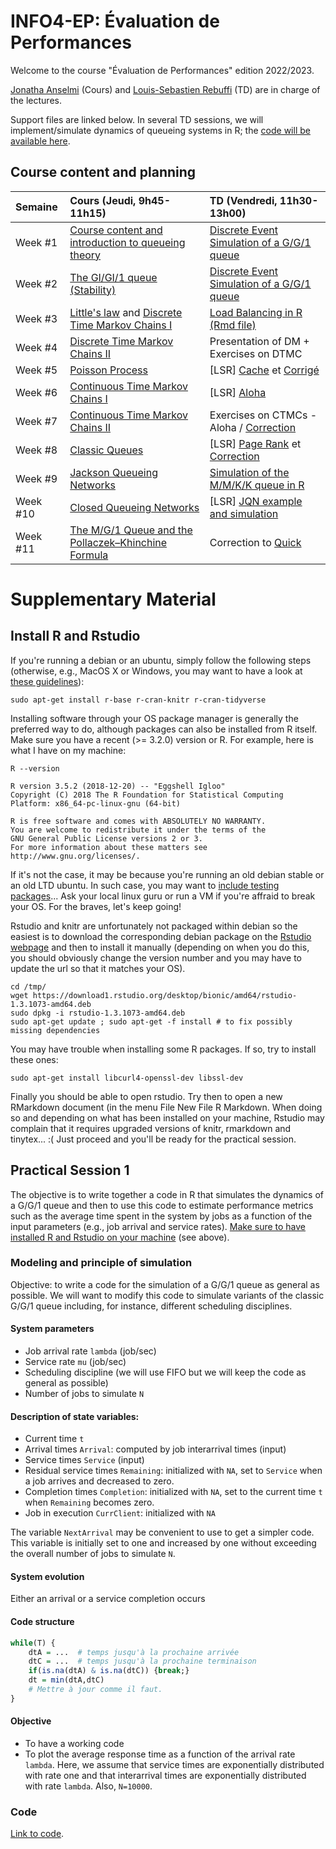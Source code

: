 # INFO4-EP: Évaluation de Performances

Welcome to the course "Évaluation de Performances" edition 2022/2023.

[Jonatha Anselmi](mailto:jonatha.anselmi@inria.fr) (Cours) and [Louis-Sebastien Rebuffi](mailto:louis-sebastien.rebuffi@univ-grenoble-alpes.fr) (TD) are in charge of the lectures.

Support files are linked below. In several TD sessions, we will implement/simulate dynamics of queueing systems in R; the
[code will be available here](https://rpubs.com/janselmi/LB).




## Course content and planning

| Semaine    | Cours (Jeudi, 9h45-11h15)                                                | TD (Vendredi, 11h30-13h00)                                                                |
|:-------------|:--------------------------------------------------------------------------|:-----------------------------------------------------------------------------------------|
| Week #1 | [Course content and introduction to queueing theory](https://github.com/jonatha-anselmi/INFO4-EP/blob/main/RICM4_EP_01_intro.pdf)     |  [Discrete Event Simulation of a G/G/1 queue](#practical-session-1)
| Week #2 | [The GI/GI/1 queue (Stability)](https://github.com/jonatha-anselmi/INFO4-EP/blob/main/EP-Chap2-Bases.pdf)   | [Discrete Event Simulation of a G/G/1 queue](#practical-session-1)                                                                        
| Week #3 | [Little's law](https://github.com/jonatha-anselmi/INFO4-EP/blob/main/EP-Chap2-Bases.pdf) and  [Discrete Time Markov Chains I](https://github.com/jonatha-anselmi/INFO4-EP/blob/main/RICM4_EP_CMTD.pdf) | [Load Balancing in R](https://rpubs.com/janselmi/LB) [(Rmd file)](https://github.com/jonatha-anselmi/INFO4-EP/blob/main/LoadBalancing.Rmd)
| Week #4 | [Discrete Time Markov Chains II](https://github.com/jonatha-anselmi/INFO4-EP/blob/main/RICM4_EP_CMTD.pdf)  | Presentation of DM + Exercises on DTMC 
| Week #5 | [Poisson Process](https://github.com/jonatha-anselmi/INFO4-EP/blob/main/RICM4_EP_CMTC.pdf)   | [LSR] [Cache](https://github.com/jonatha-anselmi/INFO4-EP/files/6263531/TD7-Memoire-Paginee.pdf) et [Corrigé](https://github.com/jonatha-anselmi/INFO4-EP/files/6263518/Corrige.TD.Pagination.pdf)
| Week #6 | [Continuous Time Markov Chains I](https://github.com/jonatha-anselmi/INFO4-EP/blob/main/RICM4_EP_CMTC.pdf)   | [LSR] [Aloha](https://github.com/jonatha-anselmi/INFO4-EP/files/6263537/TD8-Aloha.pdf)
| Week #7 | [Continuous Time Markov Chains II](https://github.com/jonatha-anselmi/INFO4-EP/blob/main/RICM4_EP_CMTC.pdf)   | Exercises on CTMCs - Aloha / [Correction](https://github.com/jonatha-anselmi/INFO4-EP/files/6263539/Aloha.elements.de.corection.pdf)
| Week #8 | [Classic Queues](https://github.com/jonatha-anselmi/INFO4-EP/blob/main/RICM4_EP_CMTC.pdf)   | [LSR] [Page Rank](https://github.com/jonatha-anselmi/INFO4-EP/files/6263543/TD.Page.Rank.pdf) et [Correction](https://github.com/jonatha-anselmi/INFO4-EP/files/6263545/Elements.de.correction.Page.Rank.pdf)
| Week #9| [Jackson Queueing Networks](https://github.com/jonatha-anselmi/INFO4-EP/blob/main/RICM4_EP_FA.pdf)   | [Simulation of the M/M/K/K queue in R](https://rpubs.com/janselmi/MMKK)
| Week #10 | [Closed Queueing Networks](https://github.com/jonatha-anselmi/INFO4-EP/blob/main/RICM4_EP_FA.pdf)   | [LSR] [JQN example and simulation](https://rpubs.com/janselmi/webapp)
| Week #11 | [The M/G/1 Queue and the Pollaczek–Khinchine Formula](https://github.com/jonatha-anselmi/INFO4-EP/blob/main/MG1-PolyTech-INFO4-EP.pdf)   | Correction to [Quick](https://github.com/jonatha-anselmi/INFO4-EP/blob/main/quick_exos.pdf)
                                                                                  


# Supplementary Material



## Install R and Rstudio
If you're running a debian or an ubuntu,
simply follow the following steps (otherwise, e.g., MacOS X or
Windows, you may want to have a look at [these
guidelines](https://gitlab.inria.fr/learninglab/mooc-rr/mooc-rr-ressources/-/blob/master/module2/ressources/rstudio_fr.org)):

``` shell
sudo apt-get install r-base r-cran-knitr r-cran-tidyverse
```
	
Installing software through your OS package manager is generally
the preferred way to do, although packages can also be installed
from R itself. Make sure you have a recent (>= 3.2.0) version or R. For example,
here is what I have on my machine:
	
``` shell	
R --version
```

    R version 3.5.2 (2018-12-20) -- "Eggshell Igloo"
    Copyright (C) 2018 The R Foundation for Statistical Computing
    Platform: x86_64-pc-linux-gnu (64-bit)

    R is free software and comes with ABSOLUTELY NO WARRANTY.
    You are welcome to redistribute it under the terms of the
    GNU General Public License versions 2 or 3.
    For more information about these matters see
    http://www.gnu.org/licenses/.

If it's not the case, it may be because you're running an old debian
stable or an old LTD ubuntu. In such case, you may want to [include
testing
packages](http://serverfault.com/questions/22414/how-can-i-run-debian-stable-but-install-some-packages-from-testing)... Ask
your local linux guru or run a VM if you're affraid to break your
OS. For the braves, let's keep going!

Rstudio and knitr are unfortunately not packaged within debian so
the easiest is to download the corresponding debian package on the
[Rstudio webpage](http://www.rstudio.com/ide/download/desktop)
and then to install it manually (depending on when you do this,
you should obviously change the version number and you may have to
update the url so that it matches your OS).

``` shell
cd /tmp/
wget https://download1.rstudio.org/desktop/bionic/amd64/rstudio-1.3.1073-amd64.deb
sudo dpkg -i rstudio-1.3.1073-amd64.deb
sudo apt-get update ; sudo apt-get -f install # to fix possibly missing dependencies
```

You may have trouble when installing some R packages. If so, try to
install these ones:

``` shell
sudo apt-get install libcurl4-openssl-dev libssl-dev
```

Finally you should be able to open rstudio. Try then to open a new
RMarkdown document (in the menu File New File R Markdown. When
doing so and depending on what has been installed on your machine,
Rstudio may complain that it requires upgraded versions of knitr,
rmarkdown and tinytex... :( Just proceed and you'll be ready for the
practical session.

## Practical Session 1

The objective is to write together a code in R that simulates the dynamics of a G/G/1 queue and then to use this code to estimate performance metrics such as the average time spent in the system by jobs as a function of the input parameters (e.g., job arrival and service rates). <ins>Make sure to have installed R and Rstudio on your machine</ins> (see above).


### Modeling and principle of simulation

Objective: to write a code for the simulation of a G/G/1 queue as general as possible. We will want to modify this code to simulate variants of the classic G/G/1 queue including, for instance, different scheduling disciplines.

#### System parameters

- Job arrival rate `lambda` (job/sec)
- Service rate `mu` (job/sec)
- Scheduling discipline (we will use FIFO but we will keep the code as general as possible)
- Number of jobs to simulate `N`

#### Description of state variables:

- Current time `t`
- Arrival times `Arrival`: computed by job interarrival times (input)
- Service times `Service` (input)
- Residual service times `Remaining`: initialized with `NA`, set to `Service` when a job arrives and decreased to zero.
- Completion times `Completion`: initialized with `NA`, set to the current time `t` when `Remaining` becomes zero.
- Job in execution `CurrClient`: initialized with `NA`

The variable `NextArrival` may be convenient to use to get a simpler code. This variable is initially set to one and increased by one without exceeding the overall number of jobs to simulate `N`.

#### System evolution

Either an arrival or a service completion occurs

#### Code structure

``` R
while(T) {
    dtA = ...  # temps jusqu'à la prochaine arrivée
    dtC = ...  # temps jusqu'à la prochaine terminaison
    if(is.na(dtA) & is.na(dtC)) {break;}
    dt = min(dtA,dtC)
    # Mettre à jour comme il faut.
}
```

#### Objective
- To have a working code
- To plot the average response time as a function of the arrival rate `lambda`. Here, we assume that service times are exponentially distributed with rate one and that interarrival times are exponentially distributed with rate `lambda`. Also, `N=10000`.


### Code

[Link to code](https://github.com/jonatha-anselmi/INFO4-EP/blob/main/GG1.Rmd).
